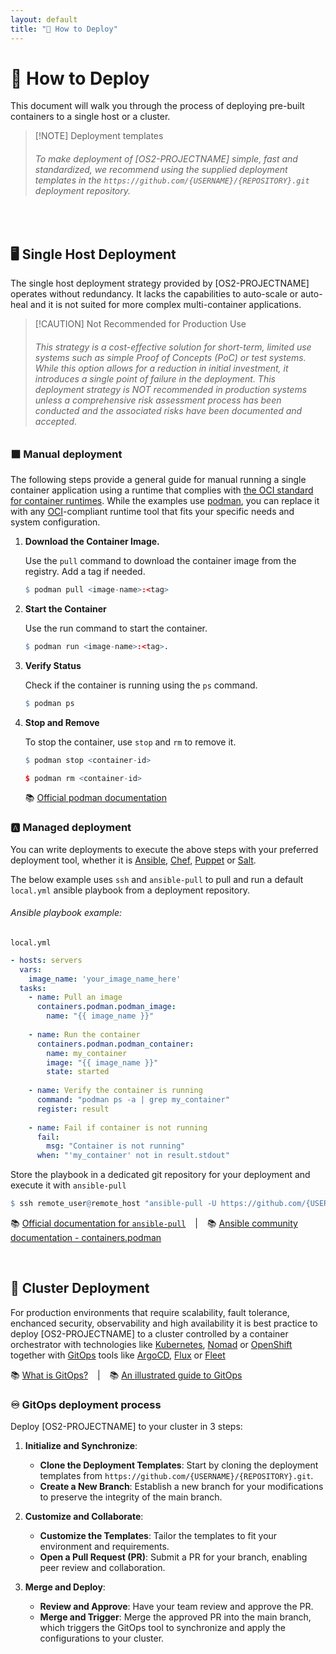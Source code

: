 ```yaml
---
layout: default
title: "🚀 How to Deploy"
---
```


# 🚀 How to Deploy

This document will walk you through the process of deploying pre-built containers to a single host or a cluster.

>  [!NOTE] Deployment templates
> ###### To make deployment of [OS2-PROJECTNAME] simple, fast and standardized, we recommend using the supplied deployment templates in the `https://github.com/{USERNAME}/{REPOSITORY}.git` deployment repository. 

 &ensp;

## 🖥 Single Host Deployment

The single host deployment strategy provided by [OS2-PROJECTNAME] operates without redundancy. It lacks the capabilities to auto-scale or auto-heal and it is not suited for more complex multi-container applications.

> [!CAUTION] Not Recommended for Production Use
> ###### This strategy is a cost-effective solution for short-term, limited use systems such as simple Proof of Concepts (PoC) or test systems. While this option allows for a reduction in initial investment, it introduces a single point of failure in the deployment. This deployment strategy is NOT recommended in production systems unless a comprehensive risk assessment process has been conducted and the associated risks have been documented and accepted.


### ⬛ Manual deployment
The following steps provide a general guide for manual running a single container application using 
 a runtime that complies with [the OCI standard for container runtimes](https://opencontainers.org/). While the examples use [podman](https://podman.io), you can replace it with any [OCI](https://opencontainers.org/)-compliant runtime tool that fits your specific needs and system configuration.

1. **Download the Container Image.**

   Use the `pull` command to download the container image from the registry. Add a tag if needed. 

      ```r
      $ podman pull <image-name>:<tag>
      ```

2. **Start the Container**

    Use the run command to start the container.
   
      ```r
      $ podman run <image-name>:<tag>.
      ```

3. **Verify Status**

   Check if the container is running using the `ps` command.
      ```r
      $ podman ps
      ```

4. **Stop and Remove**

   To stop the container, use `stop` and `rm` to remove it. 
      ```r
      $ podman stop <container-id>

      $ podman rm <container-id>
      ```

   :books: [Official podman documentation](https://podman.io/docs)

### 🅰️ Managed deployment
You can write deployments to execute the above steps with your preferred deployment tool, whether it is 
[Ansible](https://www.ansible.com/), [Chef](https://www.chef.io/), [Puppet](https://puppet.com/) or [Salt](https://saltproject.io/).

The below example uses `ssh` and `ansible-pull` to pull and run a default `local.yml` ansible playbook from a deployment repository.

###### Ansible playbook example:

`local.yml`

```yaml
- hosts: servers
  vars:
    image_name: 'your_image_name_here'
  tasks:
    - name: Pull an image
      containers.podman.podman_image:
        name: "{{ image_name }}"
        
    - name: Run the container
      containers.podman.podman_container:
        name: my_container
        image: "{{ image_name }}"
        state: started
      
    - name: Verify the container is running
      command: "podman ps -a | grep my_container"
      register: result
      
    - name: Fail if container is not running
      fail:
        msg: "Container is not running"
      when: "'my_container' not in result.stdout"
```

</details>

Store the playbook in a dedicated git repository for your deployment and execute it with `ansible-pull`

```r
$ ssh remote_user@remote_host "ansible-pull -U https://github.com/{USERNAME}/{REPOSITORY}.git
```
   :books: [Official documentation for `ansible-pull`](https://docs.ansible.com/ansible/latest/cli/ansible-pull.html) &ensp; | &ensp;
   :books: [Ansible community documentation - containers.podman](https://docs.ansible.com/ansible/latest/collections/containers/podman/index.html)

 &ensp;

## 🚢 Cluster Deployment

For production environments that require scalability, fault tolerance, enchanced security, observability and high availability it is best practice to deploy [OS2-PROJECTNAME] to a cluster controlled by a container orchestrator with technologies like [Kubernetes](https://kubernetes.io/), [Nomad](https://www.hashicorp.com/products/nomad) or [OpenShift](https://www.openshift.com/) together with [GitOps](https://opengitops.dev/) tools like [ArgoCD](https://argoproj.github.io/argo-cd/), [Flux](https://fluxcd.io/) or [Fleet](ttps://rancher.com/docs/rancher/v2.x/en/deploy-across-clusters/fleet/ 
)

:books: [What is GitOps?](https://about.gitlab.com/topics/gitops/) &ensp; | &ensp;
:books: [An illustrated guide to GitOps](https://www.redhat.com/architect/illustrated-guide-gitops)


### ♾️ GitOps deployment process
Deploy [OS2-PROJECTNAME] to your cluster in 3 steps:

1. **Initialize and Synchronize**: 
   - **Clone the Deployment Templates**: Start by cloning the deployment templates from `https://github.com/{USERNAME}/{REPOSITORY}.git`.
   - **Create a New Branch**: Establish a new branch for your modifications to preserve the integrity of the main branch.

2. **Customize and Collaborate**: 
   - **Customize the Templates**: Tailor the templates to fit your environment and requirements.
   - **Open a Pull Request (PR)**: Submit a PR for your branch, enabling peer review and collaboration.

3. **Merge and Deploy**: 
   - **Review and Approve**: Have your team review and approve the PR.
   - **Merge and Trigger**: Merge the approved PR into the main branch, which triggers the GitOps tool to synchronize and apply the configurations to your cluster.
